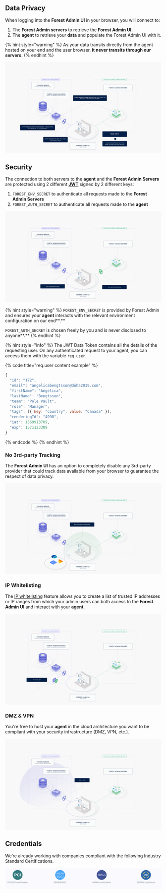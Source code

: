 ## Data Privacy

When logging into the **Forest Admin UI** in your browser, you will connect to:

1. The **Forest Admin servers** to retrieve the **Forest Admin UI.**
2. The **agent** to retrieve your **data** and populate the Forest Admin UI with it.

{% hint style="warning" %}
As your data transits directly from the agent hosted on your end and the user browser, **it never transits through our servers**.
{% endhint %}

![](<../assets/imported/Base-documented (1).png>)

## Security

The connection to both servers to the **agent** and the **Forest Admin Servers** are protected using 2 different [**JWT**](https://jwt.io) signed by 2 different keys:

1. `FOREST_ENV_SECRET` to authenticate all requests made to the **Forest Admin Servers**
2. `FOREST_AUTH_SECRET` to authenticate all requests made to the **agent**

![](../assets/imported/JWT.png)

{% hint style="warning" %}
`FOREST_ENV_SECRET` is provided by Forest Admin and ensures your **agent** interacts with the relevant environment configuration on our end**.**

`FOREST_AUTH_SECRET` is chosen freely by you and is never disclosed to anyone**.**
{% endhint %}

{% hint style="info" %}
The JWT Data Token contains all the details of the requesting user. On any authenticated request to your agent, you can access them with the variable `req.user`.

{% code title="req.user content example" %}

```javascript
{
  "id": "172",
  "email": "angelicabengtsson@doha2019.com",
  "firstName": "Angelica",
  "lastName": "Bengtsson",
  "team": "Pole Vault",
  "role": "Manager",
  "tags": [{ key: "country", value: "Canada" }],
  "renderingId": "4998",
  "iat": 1569913709,
  "exp": 1571123309
}
```

{% endcode %}
{% endhint %}

### **No 3rd-party Tracking**

The **Forest Admin UI** has an option to completely disable any 3rd-party provider that could track data available from your browser to guarantee the respect of data privacy.

![](../assets/imported/No3rdPartyTracking.png)

### IP Whitelisting

The [IP whitelisting](broken-reference) feature allows you to create a list of trusted IP addresses or IP ranges from which your admin users can both access to the **Forest Admin UI** and interact with your **agent**.

![](../assets/imported/IPWhitelist.png)

### **DMZ & VPN**

You're free to host your **agent** in the cloud architecture you want to be compliant with your security infrastructure (DMZ, VPN, etc.).

![](<../assets/imported/image (403).png>)

## Credentials

We’re already working with companies compliant with the following Industry Standard Certifications.

![](<../assets/imported/image (338).png>)
